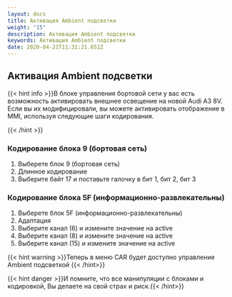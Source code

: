 ```yaml
---
layout: docs
title: Активация Ambient подсветки
weight: "15"
description: Активация Ambient подсветки
keywords: Активация Ambient подсветки
date: 2020-04-21T11:31:21.651Z
---
```

## Активация Ambient подсветки

{{< hint info >}}В блоке управления бортовой сети у вас есть возможность активировать внешнее освещение на новой Audi A3 8V. Если вы их модифицировали, вы можете активировать отображение в MMI, используя следующие шаги кодирования.

{{< /hint >}}

### **Кодирование блока 9 (бортовая сеть)**

1. Выберете блок 9 (бортовая сеть)
2. Длинное кодирование
3. Выберите байт 17 и поставьте галочку в бит 1, бит 2, бит 3

### **Кодирование блока 5F (информационно-развлекательны)**

1. Выберете блок 5F (информационно-развлекательны)
2. Адаптация
3. Выберите канал (6) и измените значение на active
4. Выберите канал (8) и измените значение на active
5. Выберите канал (15) и измените значение на active

{{< hint warning >}}Теперь в меню CAR будет доступно управление Ambient подсветкой {{< /hint>}}

{{< hint danger >}}И помните, что все манипуляции с блоками и кодировкой, Вы делаете на свой страх и риск.{{< /hint>}}